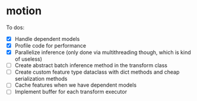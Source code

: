 # motion

To dos:

- [x] Handle dependent models
- [x] Profile code for performance
- [x] Parallelize inference (only done via multithreading though, which is kind of useless)
- [ ] Create abstract batch inference method in the transform class
- [ ] Create custom feature type dataclass with dict methods and cheap serialization methods
- [ ] Cache features when we have dependent models
- [ ] Implement buffer for each transform executor